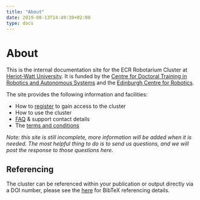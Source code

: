 ```yaml
---
title: "About"
date: 2019-08-13T14:49:39+02:00
type: docs
---
```


About
=====

This is the internal documentation site for the ECR Robotarium Cluster at
[Heriot-Watt University](//www.hw.ac.uk). It is funded by the [Centre for Doctoral
Training in Robotics and Autonomous
Systems](//epsrc.ukri.org/skills/students/centres/profiles/roboticsandautonomoussystemsinedinburgh/)
and the [Edinburgh Centre for Robotics](//www.edinburgh-robotics.org).

The site provides the following information and facilities:

 * How to [register](register) to gain access to the cluster
 * How to use the cluster
 * [FAQ](faq) & support contact details
 * The [terms and conditions](terms)

_Note: this site is still incomplete, more information will be added when it is needed. The most helpful thing to do is to send us questions, and we will post the response to those questions here._

Referencing
-----------

The cluster can be referenced within your publication or output directly via a DOI number, please see the [here](terms#referencing) for BibTeX referencing details.

